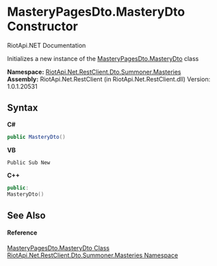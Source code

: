 # MasteryPagesDto.MasteryDto Constructor 
RiotApi.NET Documentation 

Initializes a new instance of the <a href="1d37f6ba-01a1-712c-dd17-8685139196bc">MasteryPagesDto.MasteryDto</a> class

**Namespace:**&nbsp;<a href="66ec442f-2088-885b-4fdf-0a31b50aea7a">RiotApi.Net.RestClient.Dto.Summoner.Masteries</a><br />**Assembly:**&nbsp;RiotApi.Net.RestClient (in RiotApi.Net.RestClient.dll) Version: 1.0.1.20531

## Syntax

**C#**<br />
``` C#
public MasteryDto()
```

**VB**<br />
``` VB
Public Sub New
```

**C++**<br />
``` C++
public:
MasteryDto()
```


## See Also


#### Reference
<a href="1d37f6ba-01a1-712c-dd17-8685139196bc">MasteryPagesDto.MasteryDto Class</a><br /><a href="66ec442f-2088-885b-4fdf-0a31b50aea7a">RiotApi.Net.RestClient.Dto.Summoner.Masteries Namespace</a><br />